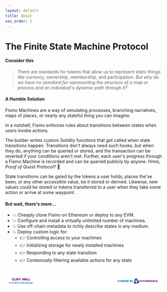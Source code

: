 ```yaml
---
layout: default
title: About
nav_order: 1
---
```

# The Finite State Machine Protocol

#### Consider this
> There are standards for tokens that allow us to represent static things like currency, ownership, membership, and participation. _But why do we have no standard for representing the structure of a map or process and an individual's dynamic path through it?_

#### A Humble Solution
Fismo Machines are a way of simulating processes, branching narratives, maps of places, or nearly any stateful thing you can imagine.

In a nutshell, Fismo enforces rules about transitions between states when users invoke actions.

The builder writes custom Solidity functions that get called when state transitions happen. Transitions don't always need such hooks, but when they do, anything can be queried or stored, and the transaction can be reverted if your conditions aren't met. Further, each user's progress through a Fismo Machine is recorded and can be queried publicly by anyone. Hmm, _Proof of Quest Protocol?_ 🤔

State transitions can be gated by the tokens a user holds, places the've been, or any other accessible value, be it stored or derived. Likewise, new values could be stored or tokens transferred to a user when they take some action or arrive at some waypoint.

#### But wait, there's more...
* 💥 Cheaply clone Fismo on Ethereum or deploy to any EVM.
* 💥 Configure and install a virtually unlimited number of machines.
* 💥 Use off-chain metadata to richly describe states in any medium.
* 💥 Deploy custom logic for:
  - 👉 Controlling access to your machines
  - 👉 Initializing storage for newly installed machines
  - 👉 Responding to any state transition
  - 👉 Contextually filtering available actions for any state

##  [![Created by Futurescale](images/created-by.png)](https://futurescale.com)